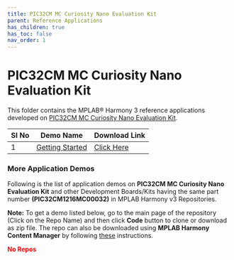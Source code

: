 ```yaml
---
title: PIC32CM MC Curiosity Nano Evaluation Kit
parent: Reference Applications
has_children: true
has_toc: false
nav_order: 1
---
```

# PIC32CM MC Curiosity Nano Evaluation Kit

This folder contains the MPLAB® Harmony 3 reference applications developed on [PIC32CM MC Curiosity Nano Evaluation Kit]().   

|SI No| Demo Name | Download Link |
| --- | --- | -- |
| 1 | [Getting Started](./pic32cmmc_getting_started/readme.md) | [Click Here](https://github.com/MicrochipTech/MPLAB-Harmony-Reference-Apps/releases/latest/download/pic32cmmc_getting_started.zip) |

### More Application Demos

Following is the list of application demos on **PIC32CM MC Curiosity Nano Evaluation Kit** and other Development Boards/Kits having the same part number **(PIC32CM1216MC00032)** in MPLAB Harmony v3 Repositories.

**Note:** To get a demo listed below, go to the main page of the repository (Click on the Repo Name) and then click **Code** button to clone or download as zip file. The repo can also be downloaded using **MPLAB Harmony Content Manager** by following [these](https://microchip-mplab-harmony.github.io/contentmanager/) instructions.  







[comment]:#ListStart

<span style = "color:red"> **No Repos** </span>



[comment]:#ListEnd

